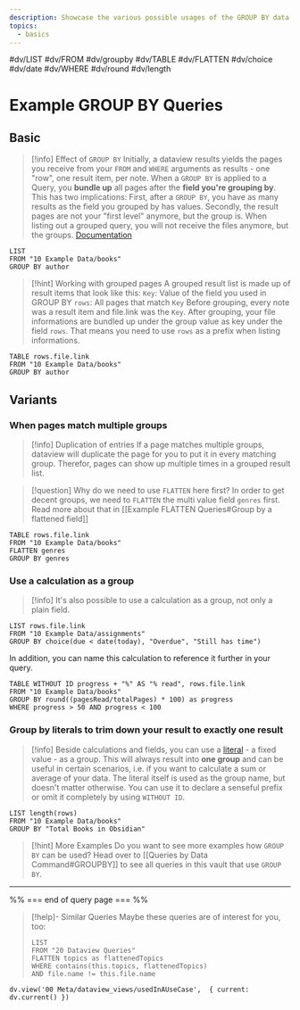 ```yaml
---
description: Showcase the various possible usages of the GROUP BY data command
topics:
  - basics
---
```

 #dv/LIST #dv/FROM #dv/groupby #dv/TABLE #dv/FLATTEN #dv/choice #dv/date #dv/WHERE #dv/round #dv/length

# Example GROUP BY Queries

## Basic 

> [!info] Effect of `GROUP BY`
> Initially, a dataview results yields the pages you receive from your `FROM` and `WHERE` arguments as results - one "row", one result item, per note. When a `GROUP BY` is applied to a Query, you **bundle up** all pages after the **field you're grouping by**. This has two implications:
> First, after a `GROUP BY`, you have as many results as the field you grouped by has values.
> Secondly, the result pages are not your "first level" anymore, but the group is. When listing out a grouped query, you will not receive the files anymore, but the groups. 
> [Documentation](https://blacksmithgu.github.io/obsidian-dataview/query/literals/)

```dataview
LIST
FROM "10 Example Data/books"
GROUP BY author
```

> [!hint] Working with grouped pages
> A grouped result list is made up of result items that look like this:
> `Key`: Value of the field you used in GROUP BY
> `rows`: All pages that match `Key`
> Before grouping, every note was a result item and file.link was the `Key`. After grouping, your file informations are bundled up under the group value as key under the field `rows`. That means you need to use `rows` as a prefix when listing informations.

```dataview
TABLE rows.file.link
FROM "10 Example Data/books"
GROUP BY author
```


## Variants

### When pages match multiple groups

> [!info] Duplication of entries
> If a page matches multiple groups, dataview will duplicate the page for you to put it in every matching group. Therefor, pages can show up multiple times in a grouped result list.

> [!question] Why do we need to use `FLATTEN` here first?
> In order to get decent groups, we need to `FLATTEN` the multi value field `genres` first. Read more about that in [[Example FLATTEN Queries#Group by a flattened field]]

```dataview
TABLE rows.file.link
FROM "10 Example Data/books"
FLATTEN genres
GROUP BY genres
```

### Use a calculation as a group

> [!info]
> It's also possible to use a calculation as a group, not only a plain field. 

```dataview
LIST rows.file.link
FROM "10 Example Data/assignments"
GROUP BY choice(due < date(today), "Overdue", "Still has time")
```

In addition, you can name this calculation to reference it further in your query.

```dataview
TABLE WITHOUT ID progress + "%" AS "% read", rows.file.link
FROM "10 Example Data/books"
GROUP BY round((pagesRead/totalPages) * 100) as progress
WHERE progress > 50 AND progress < 100
```
### Group by literals to trim down your result to exactly one result

> [!info]
> Beside calculations and fields, you can use a [literal](https://blacksmithgu.github.io/obsidian-dataview/query/literals/) - a fixed value - as a group. This will always result into **one group** and can be useful in certain scenarios, i.e. if you want to calculate a sum or average of your data.
> The literal itself is used as the group name, but doesn't matter otherwise. You can use it to declare a senseful prefix or omit it completely by using `WITHOUT ID`.

```dataview
LIST length(rows) 
FROM "10 Example Data/books"
GROUP BY "Total Books in Obsidian"
```

> [!hint] More Examples
> Do you want to see more examples how `GROUP BY` can be used? Head over to [[Queries by Data Command#GROUPBY]] to see all queries in this vault that use `GROUP BY`.

---
%% === end of query page === %%
> [!help]- Similar Queries
> Maybe these queries are of interest for you, too:
> ```dataview
> LIST
> FROM "20 Dataview Queries"
> FLATTEN topics as flattenedTopics
> WHERE contains(this.topics, flattenedTopics)
> AND file.name != this.file.name
> ```

```dataviewjs
dv.view('00 Meta/dataview_views/usedInAUseCase',  { current: dv.current() })
```
